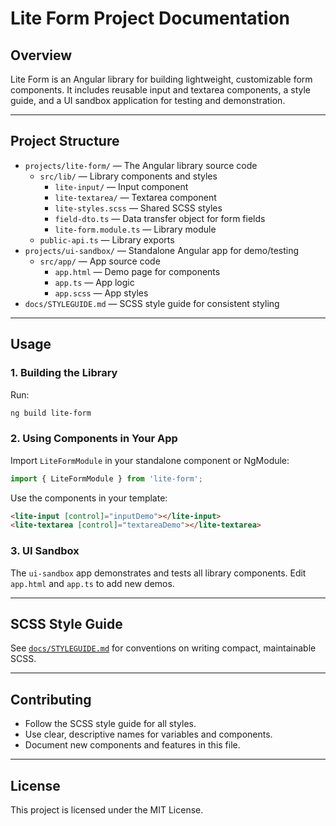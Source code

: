 # Lite Form Project Documentation

## Overview
Lite Form is an Angular library for building lightweight, customizable form components. It includes reusable input and textarea components, a style guide, and a UI sandbox application for testing and demonstration.

---

## Project Structure

- `projects/lite-form/` — The Angular library source code
  - `src/lib/` — Library components and styles
    - `lite-input/` — Input component
    - `lite-textarea/` — Textarea component
    - `lite-styles.scss` — Shared SCSS styles
    - `field-dto.ts` — Data transfer object for form fields
    - `lite-form.module.ts` — Library module
  - `public-api.ts` — Library exports
- `projects/ui-sandbox/` — Standalone Angular app for demo/testing
  - `src/app/` — App source code
    - `app.html` — Demo page for components
    - `app.ts` — App logic
    - `app.scss` — App styles
- `docs/STYLEGUIDE.md` — SCSS style guide for consistent styling

---

## Usage

### 1. Building the Library
Run:
```sh
ng build lite-form
```

### 2. Using Components in Your App
Import `LiteFormModule` in your standalone component or NgModule:
```typescript
import { LiteFormModule } from 'lite-form';
```

Use the components in your template:
```html
<lite-input [control]="inputDemo"></lite-input>
<lite-textarea [control]="textareaDemo"></lite-textarea>
```

### 3. UI Sandbox
The `ui-sandbox` app demonstrates and tests all library components. Edit `app.html` and `app.ts` to add new demos.

---

## SCSS Style Guide
See [`docs/STYLEGUIDE.md`](docs/STYLEGUIDE.md) for conventions on writing compact, maintainable SCSS.

---

## Contributing
- Follow the SCSS style guide for all styles.
- Use clear, descriptive names for variables and components.
- Document new components and features in this file.

---

## License
This project is licensed under the MIT License.
